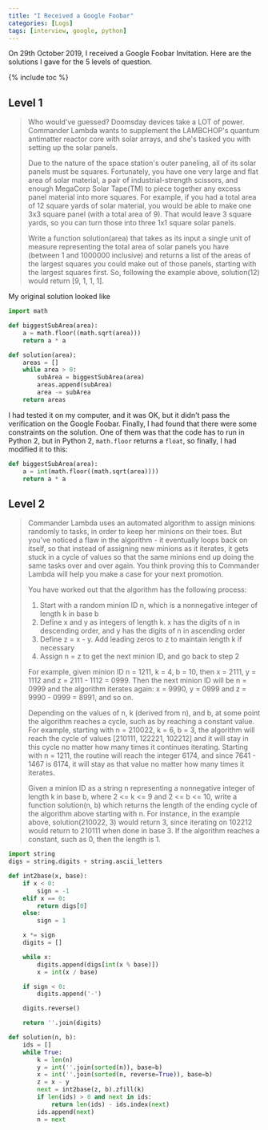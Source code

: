 ```yaml
---
title: "I Received a Google Foobar"
categories: [Logs]
tags: [interview, google, python]
---
```


On 29th October 2019, I received a Google Foobar Invitation. Here are the solutions I gave for the 5 levels of question.

{% include toc %}

## Level 1

> Who would've guessed? Doomsday devices take a LOT of power. Commander Lambda wants to supplement the LAMBCHOP's quantum antimatter reactor core with solar arrays, and she's tasked you with setting up the solar panels. 
>
> Due to the nature of the space station's outer paneling, all of its solar panels must be squares. Fortunately, you have one very large and flat area of solar material, a pair of industrial-strength scissors, and enough MegaCorp Solar Tape(TM) to piece together any excess panel material into more squares. For example, if you had a total area of 12 square yards of solar material, you would be able to make one 3x3 square panel (with a total area of 9). That would leave 3 square yards, so you can turn those into three 1x1 square solar panels.
>
> Write a function solution(area) that takes as its input a single unit of measure representing the total area of solar panels you have (between 1 and 1000000 inclusive) and returns a list of the areas of the largest squares you could make out of those panels, starting with the largest squares first. So, following the example above, solution(12) would return [9, 1, 1, 1].

My original solution looked like

```python
import math

def biggestSubArea(area):
    a = math.floor((math.sqrt(area)))
    return a * a

def solution(area):
    areas = []
    while area > 0:
        subArea = biggestSubArea(area)
        areas.append(subArea)
        area -= subArea
    return areas
```

I had tested it on my computer, and it was OK, but it didn't pass the verification on the Google Foobar. Finally, I had found that there were some constraints on the solution. One of them was that the code has to run in Python 2, but in Python 2, `math.floor` returns a `float`, so finally, I had modified it to this:

```python
def biggestSubArea(area):
    a = int(math.floor((math.sqrt(area))))
    return a * a
```

## Level 2

> Commander Lambda uses an automated algorithm to assign minions randomly to tasks, in order to keep her minions on their toes. But you've noticed a flaw in the algorithm - it eventually loops back on itself, so that instead of assigning new minions as it iterates, it gets stuck in a cycle of values so that the same minions end up doing the same tasks over and over again. You think proving this to Commander Lambda will help you make a case for your next promotion. 
>
> You have worked out that the algorithm has the following process: 
>
> 1) Start with a random minion ID n, which is a nonnegative integer of length k in base b  
> 2) Define x and y as integers of length k.  x has the digits of n in descending order, and y has the digits of n in ascending order  
> 3) Define z = x - y.  Add leading zeros to z to maintain length k if necessary  
> 4) Assign n = z to get the next minion ID, and go back to step 2  
> 
> For example, given minion ID n = 1211, k = 4, b = 10, then x = 2111, y = 1112 and z = 2111 - 1112 = 0999. Then the next minion ID will be n = 0999 and the algorithm iterates again: x = 9990, y = 0999 and z = 9990 - 0999 = 8991, and so on.
> 
> Depending on the values of n, k (derived from n), and b, at some point the algorithm reaches a cycle, such as by reaching a constant value. For example, starting with n = 210022, k = 6, b = 3, the algorithm will reach the cycle of values [210111, 122221, 102212] and it will stay in this cycle no matter how many times it continues iterating. Starting with n = 1211, the routine will reach the integer 6174, and since 7641 - 1467 is 6174, it will stay as that value no matter how many times it iterates.
>
> Given a minion ID as a string n representing a nonnegative integer of length k in base b, where 2 <= k <= 9 and 2 <= b <= 10, write a function solution(n, b) which returns the length of the ending cycle of the algorithm above starting with n. For instance, in the example above, solution(210022, 3) would return 3, since iterating on 102212 would return to 210111 when done in base 3. If the algorithm reaches a constant, such as 0, then the length is 1.

```python
import string
digs = string.digits + string.ascii_letters

def int2base(x, base):
    if x < 0:
        sign = -1
    elif x == 0:
        return digs[0]
    else:
        sign = 1

    x *= sign
    digits = []

    while x:
        digits.append(digs[int(x % base)])
        x = int(x / base)

    if sign < 0:
        digits.append('-')

    digits.reverse()

    return ''.join(digits)

def solution(n, b):
    ids = []
    while True:
        k = len(n)
        y = int(''.join(sorted(n)), base=b)
        x = int(''.join(sorted(n, reverse=True)), base=b)
        z = x - y
        next = int2base(z, b).zfill(k)
        if len(ids) > 0 and next in ids:
            return len(ids) - ids.index(next)
        ids.append(next)
        n = next
```
